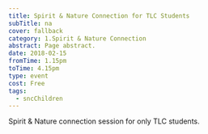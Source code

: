 ```yaml
---
title: Spirit & Nature Connection for TLC Students
subTitle: na
cover: fallback
category: 1.Spirit & Nature Connection
abstract: Page abstract.
date: 2018-02-15
fromTime: 1.15pm
toTime: 4.15pm
type: event
cost: Free
tags:
  - sncChildren
---
```


Spirit & Nature connection session for only TLC students.

